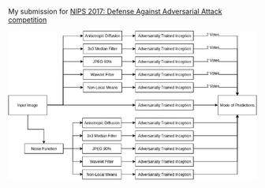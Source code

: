 My submission for [NIPS 2017: Defense Against Adversarial Attack competition](https://www.kaggle.com/c/nips-2017-defense-against-adversarial-attack)

![structure](structure.png)
